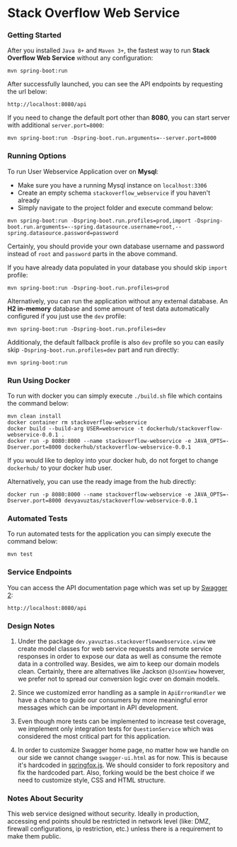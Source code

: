 # Stack Overflow Web Service

### Getting Started
After you installed `Java 8+` and `Maven 3+`, the fastest way to run **Stack Overflow Web Service** without any configuration:
```
mvn spring-boot:run
```
After successfully launched, you can see the API endpoints by requesting the url below:
```
http://localhost:8080/api
```
If you need to change the default port other than **8080**, you can start server with additional `server.port=8000`:
```
mvn spring-boot:run -Dspring-boot.run.arguments=--server.port=8000
```

### Running Options
To run User Webservice Application over on **Mysql**:
- Make sure you have a running Mysql instance on `localhost:3306`
- Create an empty schema `stackoverflow_webservice` if you haven't already
- Simply navigate to the project folder and execute command below:
```
mvn spring-boot:run -Dspring-boot.run.profiles=prod,import -Dspring-boot.run.arguments=--spring.datasource.username=root,--spring.datasource.password=password
```
Certainly, you should provide your own database username and password instead of `root` and `password` parts in the above command.

If you have already data populated in your database you should skip `import` profile:
```
mvn spring-boot:run -Dspring-boot.run.profiles=prod
```

Alternatively, you can run the application without any external database. 
An **H2 in-memory** database and some amount of test data automatically configured if you just use the `dev` profile:
```
mvn spring-boot:run -Dspring-boot.run.profiles=dev
```

Additionaly, the default fallback profile is also `dev` profile so you can easily skip `-Dspring-boot.run.profiles=dev` part and run directly:
```
mvn spring-boot:run
```
### Run Using Docker
To run with docker you can simply execute `./build.sh` file which contains the command below:
```
mvn clean install
docker container rm stackoverflow-webservice
docker build --build-arg USER=webservice -t dockerhub/stackoverflow-webservice-0.0.1 .
docker run -p 8080:8000 --name stackoverflow-webservice -e JAVA_OPTS=-Dserver.port=8000 dockerhub/stackoverflow-webservice-0.0.1
```
If you would like to deploy into your docker hub, do not forget to change `dockerhub/` to your docker hub user.

Alternatively, you can use the ready image from the hub directly:
```
docker run -p 8080:8000 --name stackoverflow-webservice -e JAVA_OPTS=-Dserver.port=8000 devyavuztas/stackoverflow-webservice-0.0.1
```
 
### Automated Tests 
To run automated tests for the application you can simply execute the command below:
```
mvn test
```

### Service Endpoints
You can access the API documentation page which was set up by [Swagger 2](https://swagger.io):
```
http://localhost:8080/api
```
### Design Notes
1. Under the package `dev.yavuztas.stackoverflowwebservice.view` we create model classes for web service requests and remote service responses 
in order to expose our data as well as consume the remote data in a controlled way. Besides, we aim to keep our domain models clean. 
Certainly, there are alternatives like Jackson `@JsonView` however, we prefer not to spread our conversion logic over on domain models.

2. Since we customized error handling as a sample in `ApiErrorHandler` we have a chance to guide our consumers by more meaningful error messages 
which can be important in API development.

3. Even though more tests can be implemented to increase test coverage, we implement only integration tests for `QuestionService` 
which was considered the most critical part for this application.

4. In order to customize Swagger home page, no matter how we handle on our side we cannot change `swagger-ui.html` as for now. This is because 
it's hardcoded in [springfox.js](https://github.com/springfox/springfox/blob/34246cf6925ac7ea985969de8a2ced2dab3982ec/springfox-swagger-ui/src/web/js/springfox.js#L135).
We should consider to fork repository and fix the hardcoded part. Also, forking would be the best choice if we need to customize style, CSS and HTML structure. 

### Notes About Security
This web service designed without security. Ideally in production, accessing end points should be restricted in network level (like: DMZ, firewall configurations, ip restriction, etc.) 
unless there is a requirement to make them public.